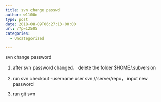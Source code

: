 ```yaml
---
title: svn change passwd
author: w1100n
type: post
date: 2018-08-09T06:27:13+00:00
url: /?p=12505
categories:
  - Uncategorized

---
```

svn change password
  
1. after svn password changed， delete the folder $HOME/.subversion
  
2. run svn checkout -username user svn://server/repo， input new password
  
3. run git svn